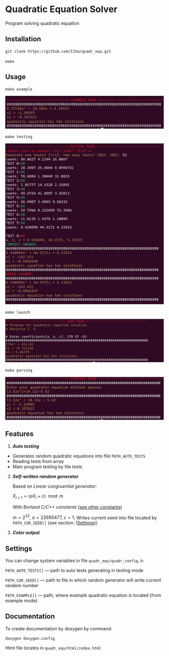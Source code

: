 # Quadratic Equation Solver

Program solving quadratic equation


## Installation

```shell
git clone https://github.com/I1Va/quadr_equ.git

make
```

## Usage
```shell
make example
```
![example_mode.png](images/example_mode.png)

```shell
make testing
```
![testing_mode.png](images/testing_mode.png)

```shell
make launch
```
![User_mode.png](images/User_mode.png)

```shell
make parsing
```
![parsing](images/parsin_mode.png)

## Features
1.  ***Auto testing***
    
  * Generates random quadratic equations into file `PATH_AUTO_TESTS` 
  * Reading tests from array
  * Main program testing by file tests

2.  ***Self-written random generator***

    Based on *Linear congruential generator*:

    $X_{i+1} = (aX_{i} + c) \mod m$

    With *Borland C/C++ constants* ([see other constants](https://en.wikipedia.org/wiki/Linear_congruential_generator))

    $m = 2^{32}, \; a = 22695477, \; c = 1;$
    Writes current seed into file located by `PATH_CUR_SEED[]` (see section: ([Settings](https://github.com/I1Va/quadr_equ/tree/progress?tab=readme-ov-file#settings)))

4. ***Color output***

## Settings

You can change system variables in file `quadr_equ/quadr_config.h`:

`PATH_AUTO_TESTS[]` — path to auto tests generating in testing mode 


`PATH_CUR_SEED[]` — path to file in which random generator will write current random number


`PATH_EXAMPLE[]` — path, where example quadratic equation is located (from example mode)

## Documentation
To create documentation by doxygen by command:

```shell
doxygen doxygen.config
```

Html file locates in `quadr_equ/html/index.html`







   





